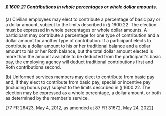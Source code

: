 ##### § 1600.21 Contributions in whole percentages or whole dollar amounts. #####

(a) Civilian employees may elect to contribute a percentage of basic pay or a dollar amount, subject to the limits described in § 1600.22. The election must be expressed in whole percentages or whole dollar amounts. A participant may contribute a percentage for one type of contribution and a dollar amount for another type of contribution. If a participant elects to contribute a dollar amount to his or her traditional balance and a dollar amount to his or her Roth balance, but the total dollar amount elected is more than the amount available to be deducted from the participant's basic pay, the employing agency will deduct traditional contributions first and Roth contributions second.

(b) Uniformed services members may elect to contribute from basic pay and, if they elect to contribute from basic pay, special or incentive pay (including bonus pay) subject to the limits described in § 1600.22. The election may be expressed as a whole percentage, a dollar amount, or both as determined by the member's service.

[77 FR 26423, May 4, 2012, as amended at 87 FR 31672, May 24, 2022]